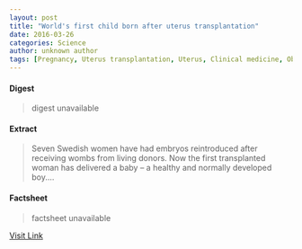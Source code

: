 ```yaml
---
layout: post
title: "World's first child born after uterus transplantation"
date: 2016-03-26
categories: Science
author: unknown author
tags: [Pregnancy, Uterus transplantation, Uterus, Clinical medicine, Obstetrics, Health care, Human development, Human pregnancy, Motherhood, Maternal health, Public health, Fertility, Medical specialties, Human reproduction, Health sciences, Medicine, Health, Womens health]
---
```



#### Digest
>digest unavailable

#### Extract
>Seven Swedish women have had embryos reintroduced after receiving wombs from living donors. Now the first transplanted woman has delivered a baby – a healthy and normally developed boy....

#### Factsheet
>factsheet unavailable

[Visit Link](http://feeds.sciencedaily.com/~r/sciencedaily/~3/6EUizADhG_o/141007092110.htm)


